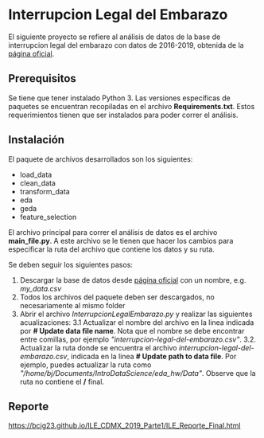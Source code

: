 
# Interrupcion Legal del Embarazo

El siguiente proyecto se refiere al análisis de datos de la base de interrupcion legal del embarazo con datos de 2016-2019, obtenida de la [página oficial](https://datos.cdmx.gob.mx/explore/dataset/interrupcion-legal-del-embarazo).

## Prerequisitos

Se tiene que tener instalado Python 3. Las versiones específicas de paquetes se encuentran recopiladas en el archivo **Requirements.txt**. Estos requerimientos tienen que ser instalados para poder correr el análisis.

## Instalación

El paquete de archivos desarrollados son los siguientes:
- load_data 
- clean_data
- transform_data
- eda
- geda
- feature_selection

El archivo principal para correr el análisis de datos es el archivo **main_file.py**. A este archivo se le tienen que hacer los cambios para especificar la ruta del archivo que contiene los datos y su ruta. 

Se deben seguir los siguientes pasos:

 1. Descargar la base de datos desde [página oficial](https://datos.cdmx.gob.mx/explore/dataset/interrupcion-legal-del-embarazo) con un nombre, e.g. *my_data.csv* 
 2. Todos los archivos del paquete deben ser descargados, no necesariamente al mismo folder
 3. Abrir el archivo *InterrupcionLegalEmbarazo.py* y realizar las siguientes acualizaciones:
          3.1 Actualizar el nombre del archivo en la linea indicada por **# Update data file name**. Nota que el nombre se debe encontrar entre comillas, por ejemplo *"interrupcion-legal-del-embarazo.csv"*.
          3.2. Actualizar la ruta donde se encuentra el archivo *interrupcion-legal-del-embarazo.csv*, indicada en la linea **# Update path to data file**. Por ejemplo, puedes actualizar la ruta como *"/home/bj/Documents/IntroDataScience/eda_hw/Data"*. Observe que la ruta no contiene el **/** final.
      

## Reporte

https://bcjg23.github.io/ILE_CDMX_2019_Parte1/ILE_Reporte_Final.html
